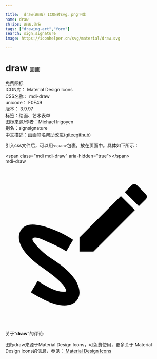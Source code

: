 ```yaml
---

title:  draw(画画) ICON转svg、png下载
name: draw
zhTips: 画画,签名
tags: ["drawing-art","form"]
search: sign,signature
image: https://iconhelper.cn/svg/material/draw.svg

---
```


# draw  <small style="font-size: 60%;font-weight: 100">画画</small>


<div class="detail-page">
<p>
<span><span class="badge-success badge">免费图标</span> </span>
<br/>
<span>
ICON库：
<span class="badge-secondary badge">Material Design Icons</span> 
</span>
<br/>
<span>
CSS名称：
<span class="badge-secondary badge">mdi-draw</span> 
</span>
<br/>
<span>
unicode：
<span class="badge-secondary badge">F0F49</span> 
<copy-btn content='F0F49' btn-title=""></copy-btn>
<copy-btn :content='String.fromCodePoint(parseInt("F0F49", 16))' btn-title="复制U"></copy-btn>
</span>
<br/>
<span>
版本：
<span class="badge-secondary badge">3.9.97</span> 
</span><br/><span>标签：<span class="badge-light badge"><router-link to="/tags/drawing-art.html">绘画、艺术</router-link></span><span class="badge-light badge"><router-link to="/tags/form.html">表单</router-link></span></span>
<br/>
<span>图标来源/作者：<span class="badge-light badge">Michael Irigoyen</span></span> 
<br/>
<span>别名：<span class="badge-light badge">sign</span><span class="badge-light badge">signature</span></span><br/><span class="zh-detail">中文描述：<span class="badge-primary badge">画画</span><span class="badge-primary badge">签名</span><span class="help-link"><span>帮助改进</span>(<a href="https://gitee.com/liuwave/icon-helper/edit/master/json/material/draw.json" target="_blank" rel="noopener noreferrer">gitee</a><a href="https://github.com/liuwave/icon-helper/edit/master/json/material/draw.json" target="_blank" rel="noopener noreferrer">github</a></span>)</span><br/>
</p>
</div>
<div class="alert alert-dark">
  <i class="mdi mdi-draw mdi-48px"></i>
  <i class="mdi mdi-draw mdi-36px"></i>
  <i class="mdi mdi-draw mdi-24px"></i>
  <i class="mdi mdi-draw mdi-18px"></i>
</div>
<div>
  <p>引入css文件后，可以用<code>&lt;span&gt;</code>包裹，放在页面中。具体如下所示：    
  </p>
  <div class="alert alert-primary" style="font-size: 14px">
    &lt;span class="mdi mdi-draw" aria-hidden="true"&gt;&lt;/span&gt;
    <copy-btn content='<span class="mdi mdi-draw" aria-hidden="true"></span>'></copy-btn>
  </div>
  <div class="alert alert-secondary">
    <i class="mdi mdi-draw"
    style="font-size: 24px"
    aria-hidden="true"></i> mdi-draw
    <copy-btn content="mdi-draw" btn-title="复制图标名称"></copy-btn>
  </div>
</div>
<div id="svg" class="svg-wrap">
<svg xmlns="http://www.w3.org/2000/svg" viewBox="0 0 24 24"><path d="M9.75 20.85C11.53 20.15 11.14 18.22 10.24 17C9.35 15.75 8.12 14.89 6.88 14.06C6 13.5 5.19 12.8 4.54 12C4.26 11.67 3.69 11.06 4.27 10.94C4.86 10.82 5.88 11.4 6.4 11.62C7.31 12 8.21 12.44 9.05 12.96L10.06 11.26C8.5 10.23 6.5 9.32 4.64 9.05C3.58 8.89 2.46 9.11 2.1 10.26C1.78 11.25 2.29 12.25 2.87 13.03C4.24 14.86 6.37 15.74 7.96 17.32C8.3 17.65 8.71 18.04 8.91 18.5C9.12 18.94 9.07 18.97 8.6 18.97C7.36 18.97 5.81 18 4.8 17.36L3.79 19.06C5.32 20 7.88 21.47 9.75 20.85M20.84 5.25C21.06 5.03 21.06 4.67 20.84 4.46L19.54 3.16C19.33 2.95 18.97 2.95 18.76 3.16L17.74 4.18L19.82 6.26M11 10.92V13H13.08L19.23 6.85L17.15 4.77L11 10.92Z" /></svg>
</div>
<detail full-name='mdi-draw'></detail>
<div class="icon-detail__container">
<p>关于“<b>draw</b>”的评论:</p>
</div>
<Vssue title="关于“draw”的评论" />    
<div><p>图标draw来源于Material Design Icons，可免费使用，更多关于 Material Design Icons的信息，参见：<a target="_blank" href="https://iconhelper.cn/material.html"> Material Design Icons</a>
</p></div>
